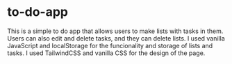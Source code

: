 # to-do-app

This is a simple to do app that allows users to make lists with tasks in them. Users can also edit and delete tasks, and they can delete lists. I used vanilla JavaScript and localStorage for the funcionality and storage of lists and tasks. I used TailwindCSS and vanilla CSS for the design of the page.